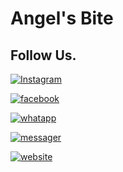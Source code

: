 # Angel's Bite

## Follow Us.

[![Instagram](https://img.shields.io/badge/Instagram-E4405F?style=for-the-badge&logo=instagram&logoColor=white)](https://www.instagram.com/angels_bite/)

[![facebook](https://img.shields.io/badge/Facebook-1877F2?style=for-the-badge&logo=facebook&logoColor=white)](https://www.facebook.com/angels.bite.7)

[![whatapp](https://img.shields.io/badge/WhatsApp-25D366?style=for-the-badge&logo=whatsapp&logoColor=white)](https://www.facebook.com/angels.bite.7)<!--replace it url with original one-->

[![messager](https://img.shields.io/badge/Messenger-00B2FF?style=for-the-badge&logo=messenger&logoColor=white)](https://www.facebook.com/angels.bite.7) <!--replace it url with original one-->

[![website](https://img.shields.io/badge/website-000000?style=for-the-badge&logo=About.me&logoColor=white)](https://nicelocal.in/dehradun/restaurants/angels_bite/)
